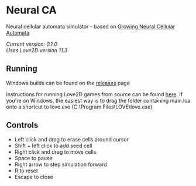 
# Neural CA

Neural cellular automata simulator - based on [Growing Neural Cellular Automata](https://distill.pub/2020/growing-ca/)

*Current version: 0.1.0*<br>
*Uses Love2D version 11.3*

## Running
Windows builds can be found on the [releases](https://github.com/parameterized/neural-ca/releases) page

Instructions for running Love2D games from source can be found [here](https://love2d.org/wiki/Getting_Started).
If you're on Windows, the easiest way is to drag the folder containing main.lua onto a shortcut to love.exe (C:\\Program Files\\LOVE\\love.exe)

## Controls
- Left click and drag to erase cells around cursor
- Shift + left click to add seed cell
- Right click and drag to move cells
- Space to pause
- Right arrow to step simulation forward
- R to reset
- Escape to close
